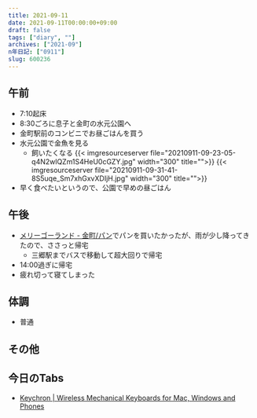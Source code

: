 ```yaml
---
title: 2021-09-11
date: 2021-09-11T00:00:00+09:00
draft: false
tags: ["diary", ""]
archives: ["2021-09"]
n年日記: ["0911"]
slug: 600236
---
```

## 午前
- 7:10起床
- 8:30ごろに息子と金町の水元公園へ
- 金町駅前のコンビニでお昼ごはんを買う
- 水元公園で金魚を見る
  - 飼いたくなる
{{< imgresourceserver file="20210911-09-23-05-q4N2wlQZm1S4HeU0cGZY.jpg" width="300" title="">}}
{{< imgresourceserver file="20210911-09-31-41-8S5uqe_Sm7xhGxvXDIjH.jpg" width="300" title="">}}
- 早く食べたいというので、公園で早めの昼ごはん
## 午後
- [メリーゴーランド - 金町/パン](https://tabelog.com/tokyo/A1324/A132403/13104051/)でパンを買いたかったが、雨が少し降ってきたので、ささっと帰宅
  - 三郷駅までバスで移動して超大回りで帰宅
- 14:00過ぎに帰宅
- 疲れ切って寝てしまった
## 体調
- 普通
## その他
## 今日のTabs
- [Keychron | Wireless Mechanical Keyboards for Mac, Windows and Phones](https://www.keychron.com/)